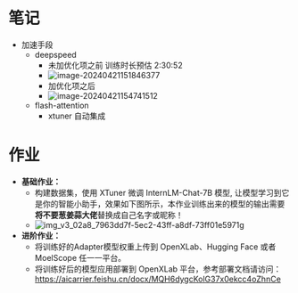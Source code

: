 

# 笔记

- 加速手段
  - deepspeed 
    - 未加优化项之前 训练时长预估 2:30:52
    - ![image-20240421151846377](https://gitee.com/janefreew/pic-bed/raw/master/img/image-20240421151846377.png)
    - 加优化项之后
    - ![image-20240421154741512](https://gitee.com/janefreew/pic-bed/raw/master/img/image-20240421154741512.png)
  - flash-attention
    - xtuner 自动集成 



# 作业

- **基础作业：**
  - 构建数据集，使用 XTuner 微调 InternLM-Chat-7B 模型, 让模型学习到它是你的智能小助手，效果如下图所示，本作业训练出来的模型的输出需要**将不要葱姜蒜大佬**替换成自己名字或昵称！
  - ![img_v3_02a8_7963dd7f-5ec2-43ff-a8df-73ff01e5971g](/home/yc/learning/InternLM_Camp/assets/img_v3_02a8_7963dd7f-5ec2-43ff-a8df-73ff01e5971g.jpg)
- **进阶作业：**
  - 将训练好的Adapter模型权重上传到 OpenXLab、Hugging Face 或者 MoelScope 任一一平台。
  - 将训练好后的模型应用部署到 OpenXLab 平台，参考部署文档请访问：https://aicarrier.feishu.cn/docx/MQH6dygcKolG37x0ekcc4oZhnCe